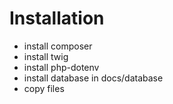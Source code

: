 # Installation

- install composer
- install twig
- install php-dotenv
- install database in docs/database
- copy files
